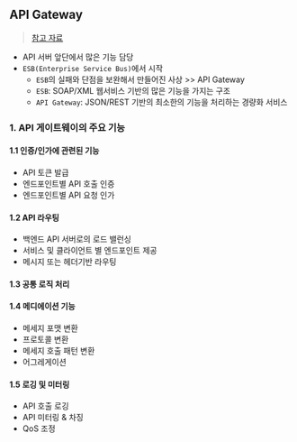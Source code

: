 ## API Gateway
> [참고 자료](https://bcho.tistory.com/1005)
- API 서버 앞단에서 많은 기능 담당
- `ESB(Enterprise Service Bus)`에서 시작
  - `ESB`의 실패와 단점을 보완해서 만들어진 사상 >> API Gateway
  - `ESB`: SOAP/XML 웹서비스 기반의 많은 기능을 가지는 구조
  - `API Gateway`: JSON/REST 기반의 최소한의 기능을 처리하는 경량화 서비스

### 1. API 게이트웨이의 주요 기능
#### 1.1 인증/인가에 관련된 기능
- API 토큰 발급
- 엔드포인트별 API 호출 인증
- 엔드포인트별 API 요청 인가
#### 1.2 API 라우팅
- 백엔드 API 서버로의 로드 밸런싱
- 서비스 및 클라이언트 별 엔드포인트 제공
- 메시지 또는 헤더기반 라우팅
#### 1.3 공통 로직 처리
#### 1.4 메디에이션 기능
- 메세지 포맷 변환
- 프로토콜 변환
- 메세지 호출 패턴 변환
- 어그레게이션
#### 1.5 로깅 및 미터링
- API 호출 로깅
- API 미터링 & 차징
- QoS 조정
